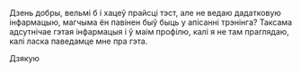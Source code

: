 Дзень добры, вельмі б і хацеў прайсці тэст, але не ведаю дадатковую інфармацыю, магчыма ён павінен быў быць у апісанні трэнінга? Таксама адсутнічае гэтая інфармацыя і ў маім профілю, калі я не там праглядаю, калі ласка паведамце мне пра гэта.

Дзякую